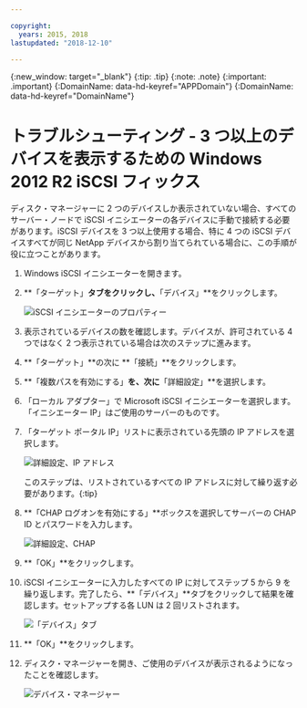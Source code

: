 ```yaml
---

copyright:
  years: 2015, 2018
lastupdated: "2018-12-10"

---
```


{:new_window: target="_blank"}
{:tip: .tip}
{:note: .note}
{:important: .important}
{:DomainName: data-hd-keyref="APPDomain"}
{:DomainName: data-hd-keyref="DomainName"}


# トラブルシューティング - 3 つ以上のデバイスを表示するための Windows 2012 R2 iSCSI フィックス

ディスク・マネージャーに 2 つのデバイスしか表示されていない場合、すべてのサーバー・ノードで iSCSI イニシエーターの各デバイスに手動で接続する必要があります。iSCSI デバイスを 3 つ以上使用する場合、特に 4 つの iSCSI デバイスすべてが同じ NetApp デバイスから割り当てられている場合に、この手順が役に立つことがあります。

1. Windows iSCSI イニシエーターを開きます。
2. **「ターゲット」**タブをクリックし、**「デバイス」**をクリックします。


   ![iSCSI イニシエーターのプロパティー](/images/win12-ts1.png)
3. 表示されているデバイスの数を確認します。デバイスが、許可されている 4 つではなく 2 つ表示されている場合は次のステップに進みます。
4. **「ターゲット」**の次に **「接続」**をクリックします。
5. **「複数パスを有効にする」**を、次に**「詳細設定」**を選択します。
6. 「ローカル アダプター」で Microsoft iSCSI イニシエーターを選択します。「イニシエーター IP」はご使用のサーバーのものです。
7. 「ターゲット ポータル IP」リストに表示されている先頭の IP アドレスを選択します。

   ![詳細設定、IP アドレス](/images/win12-ts3.png)

   このステップは、リストされているすべての IP アドレスに対して繰り返す必要があります。{:tip}

8. **「CHAP ログオンを有効にする」**ボックスを選択してサーバーの CHAP ID とパスワードを入力します。

   ![詳細設定、CHAP](/images/win12-ts4.png)
9. **「OK」**をクリックします。
10. iSCSI イニシエーターに入力したすべての IP に対してステップ 5 から 9 を繰り返します。完了したら、**「デバイス」**タブをクリックして結果を確認します。セットアップする各 LUN は 2 回リストされます。

    ![「デバイス」タブ](/images/win12-ts5.png)
11. **「OK」**をクリックします。
12. ディスク・マネージャーを開き、ご使用のデバイスが表示されるようになったことを確認します。

    ![デバイス・マネージャー](/images/win12-ts6.png)
